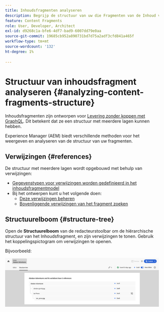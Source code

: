 ```yaml
---
title: Inhoudsfragmenten analyseren
description: Begrijp de structuur van uw die Fragmenten van de Inhoud voor inhoudslevering worden gebruikt. Dit verstrekt informatie relevant voor zowel krantenloze levering als pagina creatie.
feature: Content Fragments
role: User, Developer, Architect
exl-id: d9268c1a-bfe6-4df7-bad9-6007dd79e0aa
source-git-commit: 19685cb952a890731bd7d75a2adf3cfd841a465f
workflow-type: tm+mt
source-wordcount: '132'
ht-degree: 1%

---
```


# Structuur van inhoudsfragment analyseren {#analyzing-content-fragments-structure}

Inhoudsfragmenten zijn ontworpen voor [Levering zonder koppen met GraphQL](/help/sites-cloud/administering/content-fragments/content-delivery-with-graphql.md). Dit betekent dat ze een structuur met meerdere lagen kunnen hebben.

Experience Manager (AEM) biedt verschillende methoden voor het weergeven en analyseren van de structuur van uw fragmenten.

## Verwijzingen {#references}

De structuur met meerdere lagen wordt opgebouwd met behulp van verwijzingen:

* [Gegevenstypen voor verwijzingen worden gedefinieerd in het inhoudsfragmentmodel](/help/sites-cloud/administering/content-fragments/content-fragment-models.md#using-references-to-form-nested-content)
* Bij het ontwerpen kunt u het volgende doen:
   * [Deze verwijzingen beheren](/help/sites-cloud/administering/content-fragments/authoring.md##manage-references)
   * [Bovenliggende verwijzingen van het fragment zoeken](/help/sites-cloud/administering/content-fragments/managing.md#parent-references-fragment)

## Structuurelboom {#structure-tree}

Open de **Structuurelboom** van de redacteurstoolbar om de hiërarchische structuur van het Inhoudsfragment, en zijn verwijzingen te tonen. Gebruik het koppelingspictogram om verwijzingen te openen.

Bijvoorbeeld:

![Inhoudsfragmenteditor - Structuurelijn](assets/cf-authoring-structure-tree.png)
